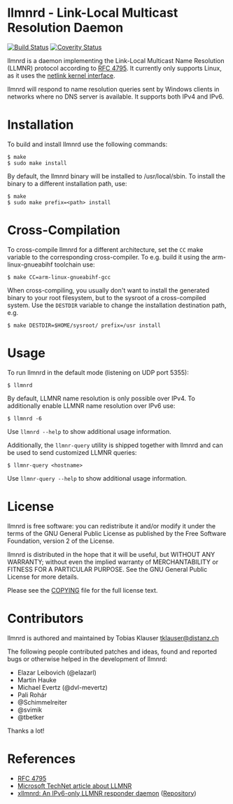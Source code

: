 # llmnrd - Link-Local Multicast Resolution Daemon

[![Build Status](https://travis-ci.org/tklauser/llmnrd.svg?branch=master)](https://travis-ci.org/tklauser/llmnrd)
[![Coverity Status](https://scan.coverity.com/projects/8697/badge.svg)](https://scan.coverity.com/projects/tklauser-llmnrd)

llmnrd is a daemon implementing the Link-Local Multicast Name Resolution (LLMNR)
protocol according to [RFC 4795](https://tools.ietf.org/html/rfc4795). It
currently only supports Linux, as it uses the
[netlink kernel interface](http://man7.org/linux/man-pages/man7/netlink.7.html).

llmnrd will respond to name resolution queries sent by Windows clients in
networks where no DNS server is available. It supports both IPv4 and IPv6.

Installation
============

To build and install llmnrd use the following commands:

```
$ make
$ sudo make install
```

By default, the llmnrd binary will be installed to /usr/local/sbin. To install
the binary to a different installation path, use:

```
$ make
$ sudo make prefix=<path> install
```

Cross-Compilation
=================

To cross-compile llmnrd for a different architecture, set the `CC` make
variable to the corresponding cross-compiler. To e.g. build it using the
arm-linux-gnueabihf toolchain use:

```
$ make CC=arm-linux-gnueabihf-gcc
```

When cross-compiling, you usually don't want to install the generated binary to
your root filesystem, but to the sysroot of a cross-compiled system. Use the
`DESTDIR` variable to change the installation destination path, e.g.

```
$ make DESTDIR=$HOME/sysroot/ prefix=/usr install
```

Usage
=====

To run llmnrd in the default mode (listening on UDP port 5355):

```
$ llmnrd
```

By default, LLMNR name resolution is only possible over IPv4. To additionally
enable LLMNR name resolution over IPv6 use:

```
$ llmnrd -6
```

Use `llmnrd --help` to show additional usage information.

Additionally, the `llmnr-query` utility is shipped together with llmnrd and
can be used to send customized LLMNR queries:

```
$ llmnr-query <hostname>
```

Use `llmnr-query --help` to show additional usage information.

License
=======

llmnrd is free software: you can redistribute it and/or modify it under the
terms of the GNU General Public License as published by the Free Software
Foundation, version 2 of the License.

llmnrd is distributed in the hope that it will be useful, but WITHOUT ANY
WARRANTY; without even the implied warranty of MERCHANTABILITY or FITNESS FOR A
PARTICULAR PURPOSE.  See the GNU General Public License for more details.

Please see the [COPYING](https://github.com/tklauser/llmnrd/blob/master/COPYING)
file for the full license text.

Contributors
============

llmnrd is authored and maintained by Tobias Klauser <tklauser@distanz.ch>

The following people contributed patches and ideas, found and reported bugs or
otherwise helped in the development of llmnrd:

* Elazar Leibovich (@elazarl)
* Martin Hauke
* Michael Evertz (@dvl-mevertz)
* Pali Rohár
* @Schimmelreiter
* @svimik
* @tbetker

Thanks a lot!

References
==========

* [RFC 4795](https://tools.ietf.org/html/rfc4795)
* [Microsoft TechNet article about LLMNR](https://technet.microsoft.com/en-us/library/bb878128.aspx)
* [xllmnrd: An IPv6-only LLMNR responder daemon](http://www.vx68k.org/xllmnrd) ([Repository](https://bitbucket.org/kazssym/xllmnrd/))
